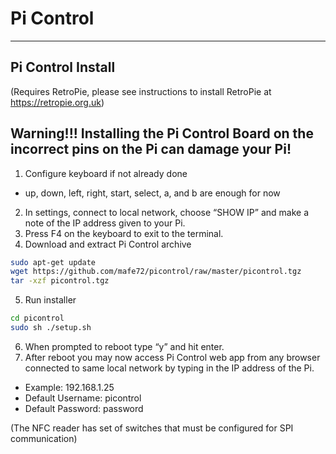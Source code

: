 # Pi Control
-----------------
## Pi Control Install 
(Requires RetroPie, please see instructions to install RetroPie at https://retropie.org.uk)

## Warning!!! Installing the Pi Control Board on the incorrect pins on the Pi can damage your Pi!

1. Configure keyboard if not already done
  * up, down, left, right, start, select, a, and b are enough for now
2. In settings, connect to local network, choose “SHOW IP” and make a note of the IP address given to your Pi.
3. Press F4 on the keyboard to exit to the terminal.
4. Download and extract Pi Control archive

  ```bash
 sudo apt-get update
 wget https://github.com/mafe72/picontrol/raw/master/picontrol.tgz
 tar -xzf picontrol.tgz
 ```
5. Run installer

  ```bash
 cd picontrol
 sudo sh ./setup.sh
 ``` 
6. When prompted to reboot type “y” and hit enter.
7. After reboot you may now access Pi Control web app from any browser connected to same local network by typing in the IP address of the Pi.
  * Example: 192.168.1.25
  * Default Username: picontrol
  * Default Password: password

(The NFC reader has set of switches that must be configured for SPI communication)